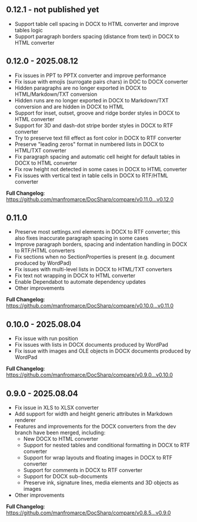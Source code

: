## 0.12.1 - not published yet

- Support table cell spacing in DOCX to HTML converter and improve tables logic
- Support paragraph borders spacing (distance from text) in DOCX to HTML converter

## 0.12.0 - 2025.08.12

- Fix issues in PPT to PPTX converter and improve performance
- Fix issue with emojis (surrogate pairs chars) in DOC to DOCX converter
- Hidden paragraphs are no longer exported in DOCX to HTML/Markdown/TXT conversion
- Hidden runs are no longer exported in DOCX to Markdown/TXT conversion and are hidden in DOCX to HTML
- Support for inset, outset, groove and ridge border styles in DOCX to HTML converter
- Support for 3D and dash-dot stripe border styles in DOCX to RTF converter
- Try to preserve text fill effect as font color in DOCX to RTF converter
- Preserve "leading zeros" format in numbered lists in DOCX to HTML/TXT converter
- Fix paragraph spacing and automatic cell height for default tables in DOCX to HTML converter
- Fix row height not detected in some cases in DOCX to HTML converter
- Fix issues with vertical text in table cells in DOCX to RTF/HTML converter

**Full Changelog**: https://github.com/manfromarce/DocSharp/compare/v0.11.0...v0.12.0

## 0.11.0

- Preserve most settings.xml elements in DOCX to RTF converter; this also fixes inaccurate paragraph spacing in some cases
- Improve paragraph borders, spacing and indentation handling in DOCX to RTF/HTML converters
- Fix sections when no SectionProperties is present (e.g. document produced by WordPad)
- Fix issues with multi-level lists in DOCX to HTML/TXT converters
- Fix text not wrapping in DOCX to HTML converter
- Enable Dependabot to automate dependency updates
- Other improvements

**Full Changelog**: https://github.com/manfromarce/DocSharp/compare/v0.10.0...v0.11.0

## 0.10.0 - 2025.08.04

- Fix issue with run position
- Fix issues with lists in DOCX documents produced by WordPad
- Fix issue with images and OLE objects in DOCX documents produced by WordPad

**Full Changelog**: https://github.com/manfromarce/DocSharp/compare/v0.9.0...v0.10.0

## 0.9.0 - 2025.08.04

- Fix issue in XLS to XLSX converter
- Add support for width and height generic attributes in Markdown renderer
- Features and improvements for the DOCX converters from the dev branch have been merged, including:
    * New DOCX to HTML converter
    * Support for nested tables and conditional formatting in DOCX to RTF converter
    * Support for wrap layouts and floating images in DOCX to RTF converter
    * Support for comments in DOCX to RTF converter
    * Support for DOCX sub-documents
    * Preserve ink, signature lines, media elements and 3D objects as images
- Other improvements

**Full Changelog**: https://github.com/manfromarce/DocSharp/compare/v0.8.5...v0.9.0

